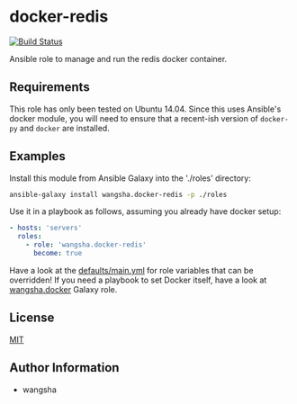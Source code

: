 docker-redis
============

[![Build Status](https://travis-ci.org/wangsha/docker-redis.svg?branch=master)](https://travis-ci.org/wangsha/docker-redis)

Ansible role to manage and run the redis docker container.

Requirements
------------

This role has only been tested on Ubuntu 14.04. Since this uses Ansible's
docker module, you will need to ensure that a recent-ish version of `docker-py`
and `docker` are installed.

Examples
--------

Install this module from Ansible Galaxy into the './roles' directory:
```bash
ansible-galaxy install wangsha.docker-redis -p ./roles
```

Use it in a playbook as follows, assuming you already have docker setup:
```yaml
- hosts: 'servers'
  roles:
    - role: 'wangsha.docker-redis'
      become: true
```

Have a look at the [defaults/main.yml](defaults/main.yml) for role variables
that can be overridden! If you need a playbook to set Docker itself, have a
look at
[wangsha.docker](https://github.com/wangsha/docker-redis) Galaxy
role.

License
-------

[MIT](LICENSE.txt)

Author Information
------------------

- wangsha
